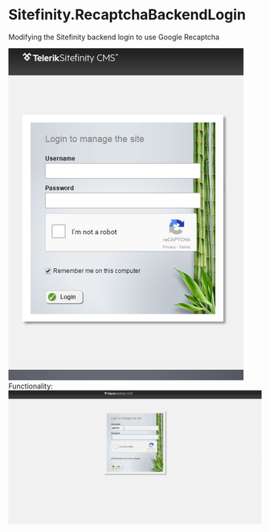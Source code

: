 # Sitefinity.RecaptchaBackendLogin
Modifying the Sitefinity backend login to use Google Recaptcha

![alt tag](https://github.com/nzagorchev/Sitefinity.RecaptchaBackendLogin/blob/master/SetupAndFunctionality/login_with_recaptcha.png)
Functionality:
![alt tag](https://github.com/nzagorchev/Sitefinity.RecaptchaBackendLogin/blob/master/SetupAndFunctionality/recaptcha_login_gif.gif)
